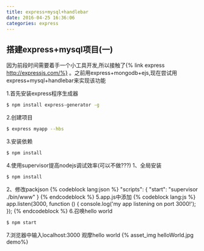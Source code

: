 ```yaml
---
title: express+mysql+handlebar
date: 2016-04-25 16:36:06
categories: express
---
```

## 搭建express+mysql项目(一)
因为前段时间需要着手一个小工具开发,所以接触了{% link express http://expressjs.com/%}
。之前用express+mongodb+ejs,现在尝试用express+mysql+handlebar来实现该功能

1.首先安装express程序生成器
```bash
$ npm install express-generator -g
```
2.创建项目
```bash
$ express myapp --hbs
```
3.安装依赖
```bash
$ npm install
```
4.使用supervisor提高nodejs调试效率(可以不做???)
1、全局安装
```bash
$ npm install
```
2、修改packjson
{% codeblock lang:json %}
"scripts": {
    "start": "supervisor ./bin/www"
  }
{% endcodeblock %}
5.app.js中添加
{% codeblock lang:js %}
app.listen(3000, function () {
    console.log('my app listening on port 3000!');
});
{% endcodeblock %}
6.召唤hello world
```bash
$ npm start
```
7.浏览器中输入localhost:3000 观摩hello world
{% asset_img helloWorld.jpg demo%}
